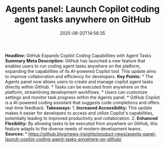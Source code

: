 ﻿---
title: "Agents panel: Launch Copilot coding agent tasks anywhere on GitHub"
date: "2025-08-20T14:58:35"
category: "Markets"
summary: ""
slug: "agents panel launch copilot coding agent tasks anywhere on g"
source_urls:
  - "https://github.blog/news-insights/product-news/agents-panel-launch-copilot-coding-agent-tasks-anywhere-on-github/"
seo:
  title: "Agents panel: Launch Copilot coding agent tasks anywhere on GitHub | Hash n Hedge"
  description: ""
  keywords: ["news", "markets", "brief"]
---
**Headline:** GitHub Expands Copilot Coding Capabilities with Agent Tasks  **Summary Meta Description:** GitHub has launched a new feature that enables users to run coding agent tasks anywhere on the platform, expanding the capabilities of its AI-powered Copilot tool. This update aims to improve collaboration and efficiency for developers.  **Key Points:**  * The Agents panel now allows users to create and manage copilot agent tasks directly within GitHub. * Tasks can be executed from anywhere on the platform, streamlining development workflows. * Users can customize settings and monitor task progress within the Agents panel. * GitHub Copilot is a AI-powered coding assistant that suggests code completions and offers real-time feedback.  **Takeaways:**  1. **Increased Accessibility:** This update makes it easier for developers to access and utilize Copilot's capabilities, potentially leading to improved productivity and collaboration. 2. **Enhanced Flexibility:** By allowing tasks to be executed from anywhere on GitHub, this feature adapts to the diverse needs of modern development teams.  **Sources:**  * https://github.blog/news-insights/product-news/agents-panel-launch-copilot-coding-agent-tasks-anywhere-on-github/ 
